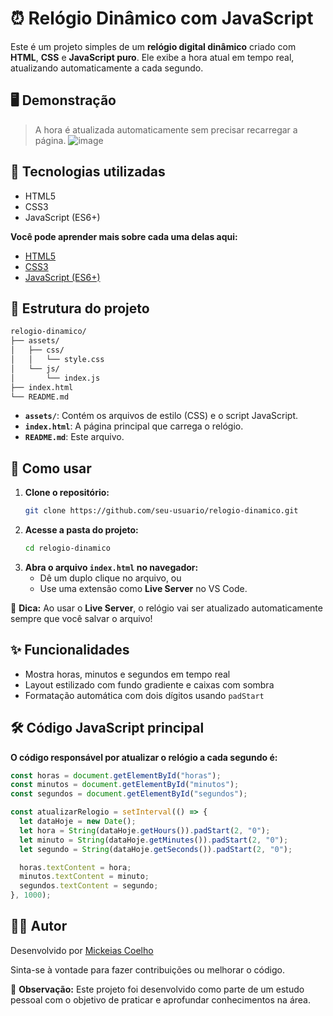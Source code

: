 # ⏰ Relógio Dinâmico com JavaScript

Este é um projeto simples de um **relógio digital dinâmico** criado com **HTML**, **CSS** e **JavaScript puro**. Ele exibe a hora atual em tempo real, atualizando automaticamente a cada segundo.

## 🖥️ Demonstração

> A hora é atualizada automaticamente sem precisar recarregar a página.
![image](https://github.com/mickeiasdev/Relogio-Digital/assets/130601846/6de41352-7e3b-4fb9-8026-7f29be5ea820)


## 🚀 Tecnologias utilizadas

- HTML5
- CSS3
- JavaScript (ES6+)

**Você pode aprender mais sobre cada uma delas aqui:**
- [HTML5](https://developer.mozilla.org/pt-BR/docs/Web/HTML)
- [CSS3](https://developer.mozilla.org/pt-BR/docs/Web/CSS)
- [JavaScript (ES6+)](https://developer.mozilla.org/pt-BR/docs/Web/JavaScript/Reference)

## 📁 Estrutura do projeto

```bash
relogio-dinamico/  
├── assets/  
│   ├── css/  
│   │   └── style.css  
│   └── js/  
│       └── index.js  
├── index.html  
└── README.md
```

- **`assets/`**: Contém os arquivos de estilo (CSS) e o script JavaScript.
- **`index.html`**: A página principal que carrega o relógio.
- **`README.md`**: Este arquivo.

## 📜 Como usar

1. **Clone o repositório:**
   ```bash
   git clone https://github.com/seu-usuario/relogio-dinamico.git

3. **Acesse a pasta do projeto:**
   ```bash
   cd relogio-dinamico

4. **Abra o arquivo `index.html` no navegador:**
   - Dê um duplo clique no arquivo, ou
   - Use uma extensão como **Live Server** no VS Code.
     
🚀 **Dica:** Ao usar o **Live Server**, o relógio vai ser atualizado automaticamente sempre que você salvar o arquivo!

## ✨ Funcionalidades

- Mostra horas, minutos e segundos em tempo real
- Layout estilizado com fundo gradiente e caixas com sombra
- Formatação automática com dois dígitos usando `padStart`

## 🛠️ Código JavaScript principal

**O código responsável por atualizar o relógio a cada segundo é:**
```javascript
const horas = document.getElementById("horas");
const minutos = document.getElementById("minutos");
const segundos = document.getElementById("segundos");

const atualizarRelogio = setInterval(() => {
  let dataHoje = new Date();
  let hora = String(dataHoje.getHours()).padStart(2, "0");
  let minuto = String(dataHoje.getMinutes()).padStart(2, "0");
  let segundo = String(dataHoje.getSeconds()).padStart(2, "0");

  horas.textContent = hora;
  minutos.textContent = minuto;
  segundos.textContent = segundo;
}, 1000);
```

## 👨‍💻 Autor

Desenvolvido por [Mickeias Coelho](https://github.com/mickeiasdev)

Sinta-se à vontade para fazer contribuições ou melhorar o código.

📌 **Observação:** Este projeto foi desenvolvido como parte de um estudo pessoal com o objetivo de praticar e aprofundar conhecimentos na área.
